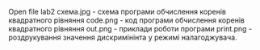 Open file lab2
схема.jpg - схема програми обчислення коренів квадратного рівняння
code.png - код програми обчислення коренів квадратного рівняння
out.png - приклади роботи програми
print.png - роздрукування значення дискримінінта у режимі налагоджувача.
